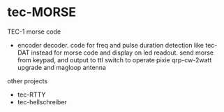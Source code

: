 # tec-MORSE
TEC-1 morse code 
* encoder decoder. code for freq and pulse duration detection like tec-DAT instead for morse code and display on led readout. send morse from keypad, and output to ttl switch to operate pixie qrp-cw-2watt upgrade and magloop antenna

other projects
* tec-RTTY
* tec-hellschreiber



